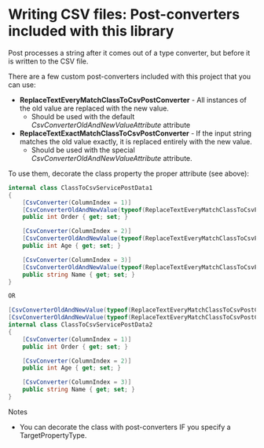  # Writing CSV files: Post-converters included with this library

Post processes a string after it comes out of a type converter, but before it is written to the CSV file.

There are a few custom post-converters included with this project that you can use:
- **ReplaceTextEveryMatchClassToCsvPostConverter** - All instances of the old value are replaced with the new value.
    - Should be used with the default *CsvConverterOldAndNewValueAttribute* attribute
- **ReplaceTextExactMatchClassToCsvPostConverter** - If the input string matches the old value exactly, it is replaced entirely with the new value.
    - Should be used with the special *CsvConverterOldAndNewValueAttribute* attribute.

To use them, decorate the class property the proper attribute (see above):

```c#
internal class ClassToCsvServicePostData1
{
    [CsvConverter(ColumnIndex = 1)]
    [CsvConverterOldAndNewValue(typeof(ReplaceTextEveryMatchClassToCsvPostConverter), OldValue = "0", NewValue = null)]
    public int Order { get; set; }

    [CsvConverter(ColumnIndex = 2)]
    [CsvConverterOldAndNewValue(typeof(ReplaceTextEveryMatchClassToCsvPostConverter), OldValue = "0", NewValue = null)]
    public int Age { get; set; }

    [CsvConverter(ColumnIndex = 3)]
    [CsvConverterOldAndNewValue(typeof(ReplaceTextEveryMatchClassToCsvPostConverter), OldValue = "Ch", NewValue = "D")]
    public string Name { get; set; }
}

OR 

[CsvConverterOldAndNewValue(typeof(ReplaceTextEveryMatchClassToCsvPostConverter), OldValue = "0", NewValue = null, TargetPropertyType = typeof(int), Order = 1)]
[CsvConverterOldAndNewValue(typeof(ReplaceTextEveryMatchClassToCsvPostConverter), OldValue = "5", NewValue = null, TargetPropertyType = typeof(int), Order = 2)]
internal class ClassToCsvServicePostData2
{
    [CsvConverter(ColumnIndex = 1)]
    public int Order { get; set; }

    [CsvConverter(ColumnIndex = 2)]
    public int Age { get; set; }

    [CsvConverter(ColumnIndex = 3)]
    public string Name { get; set; }
}
```

Notes
- You can decorate the class with post-converters IF you specify a TargetPropertyType.
